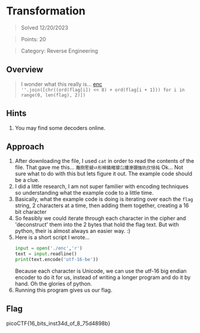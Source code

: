 # Transformation

>Solved 12/20/2023

>Points: 20

>Category: Reverse Engineering

## Overview

>I wonder what this really is... [enc](https://mercury.picoctf.net/static/77a2b202236aa741e988581e78d277a6/enc)<br>
>`''.join([chr((ord(flag[i]) << 8) + ord(flag[i + 1])) for i in range(0, len(flag), 2)])`

## Hints

1. You may find some decoders online.

## Approach

1. After downloading the file, I used `cat` in order to read the contents of the file. That gave me this...
   `灩捯䍔䙻ㄶ形楴獟楮獴㌴摟潦弸強㕤㐸㤸扽`
   Ok... Not sure what to do with this but lets figure it out. The example code should be a clue.
2. I did a little research, I am not super familier with encoding techniques so understanding what
   the example code to a little time.
3. Basically, what the example code is doing is iterating over each the `flag` string, 2 characters at a time, then
   adding them together, creating a 16 bit character
5. So feasibly we could iterate through each character in the cipher and 'deconstruct' them into the 2 bytes that
   hold the flag text. But with python, their is almost always an easier way. :)
6. Here is a short script I wrote...
   ```Python
   input = open('./enc','r')
   text = input.readline()
   print(text.encode('utf-16-be'))
   ```
   Because each character is Unicode, we can use the utf-16 big endian encoder to do it for us, instead of writing a longer
   program and do it by hand. Oh the glories of python.
7. Running this program gives us our flag.

## Flag

picoCTF{16_bits_inst34d_of_8_75d4898b}
